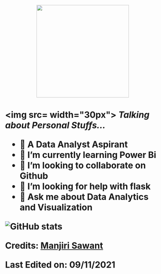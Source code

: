 <p align="center">
  <img width="300" height="300" src=https://c.tenor.com/dXvsEin6u0wAAAAC/apple-learning.gif>
</p>

<h1 :apple: :wave: </h1> 


<img src= width="30px">&nbsp;***Talking about Personal Stuffs...***
- :triangular_flag_on_post:	**A Data Analyst Aspirant** <br/>
- 🌱 I’m currently learning Power Bi
- 👯 I’m looking to collaborate on Github
- 🤔 I’m looking for help with flask
- 💬 Ask me about Data Analytics and Visualization


![GitHub stats](https://github-readme-stats.vercel.app/api?username=ManjiriSDS&hide=contribs,prs&count_private=True&show_icons=True&theme=radical)










Credits: [Manjiri Sawant](https://github.com/ManjiriSDS)

Last Edited on: 09/11/2021

